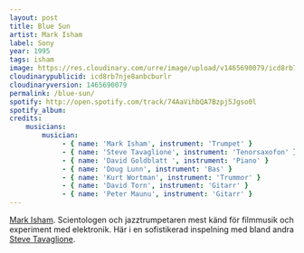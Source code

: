 ```yaml
---
layout: post
title: Blue Sun
artist: Mark Isham
label: Sony
year: 1995
tags: isham
image: https://res.cloudinary.com/urre/image/upload/v1465690079/icd8rb7nje8anbcburlr.jpg
cloudinarypublicid: icd8rb7nje8anbcburlr
cloudinaryversion: 1465690079
permalink: /blue-sun/
spotify: http://open.spotify.com/track/74AaVihbQA7Bzpj5Jgso0l
spotify_album: 
credits:
    musicians:
        musician:
             - { name: 'Mark Isham', instrument: 'Trumpet' }
             - { name: 'Steve Tavaglione', instrument: 'Tenorsaxofon' }
             - { name: 'David Goldblatt ', instrument: 'Piano' }
             - { name: 'Doug Lunn', instrument: 'Bas' }
             - { name: 'Kurt Wortman', instrument: 'Trummor' }
             - { name: 'David Torn', instrument: 'Gitarr' }
             - { name: 'Peter Maunu', instrument: 'Gitarr' }
---
```


<a href="http://en.wikipedia.org/wiki/Mark_Isham">Mark Isham</a>. Scientologen och jazztrumpetaren mest känd för filmmusik och experiment med elektronik. Här i en sofistikerad inspelning med bland andra <a href="http://en.wikipedia.org/wiki/Steve_Tavaglione">Steve Tavaglione</a>.